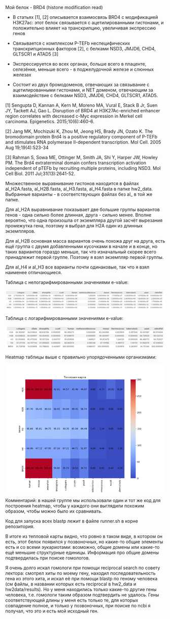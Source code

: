 Мой белок - BRD4 (histone modification read)

- В статьях [1], [2] описывается взаимосвязь BRD4 с модификацией H3K27ac: этот белок связывается с ацетилированными гистонами, и положительно влияет на транскрипцию, увеличивая экспрессию генов


- Связывается с комплексом P-TEFb неспецифических транскрипционных факторов [2], с белками NSD3, JMJD6, CHD4, GLTSCR1 и ATAD5 [3]

- Экспрессируется во всех органах, больше всего в плаценте, селезёнке, меньше всего - в поджелудочной железе и слюнных железах

- Состоит из двух бромодоменов, отвечающих за связывание с ацетилированными гистонами, и NET доменом, отвечающим за взаимодействие с белками NSD3, JMJD6, CHD4, GLTSCR1, ATAD5.

[1] Sengupta D, Kannan A, Kern M, Moreno MA, Vural E, Stack B Jr, Suen JY, Tackett AJ, Gao L. Disruption of BRD4 at H3K27Ac-enriched enhancer region correlates with decreased c-Myc expression in Merkel cell carcinoma. Epigenetics. 2015;10(6):460-6.

[2] Jang MK, Mochizuki K, Zhou M, Jeong HS, Brady JN, Ozato K. The bromodomain protein Brd4 is a positive regulatory component of P-TEFb and stimulates RNA polymerase II-dependent transcription. Mol Cell. 2005 Aug 19;19(4):523-34

[3] Rahman S, Sowa ME, Ottinger M, Smith JA, Shi Y, Harper JW, Howley PM. The Brd4 extraterminal domain confers transcription activation independent of pTEFb by recruiting multiple proteins, including NSD3. Mol Cell Biol. 2011 Jul;31(13):2641-52.

Множественное выравнивание гистонов находится в файлах al_H2A.fasta, al_H2B.fasta, al_H3.fasta, al_H4.fasta в папке hw2_data. Выбранные варианты - в соответствующих файлах без al_ в той же папке.

Для al_H2A выравнивание показывает две большие группы вариантов генов - одна сильно более длинная, друга - сильно менее. Вполне вероятно, что одна произошла от экземпляра другой засчёт вырезания промежутка гена, поэтому я выбрал для H2A один из длинных экземпляров.

Для al_H2B основная масса вариантов очень похожа друг на друга, есть ещё группа с двумя добавленными кусочками в начале и в конце, но таких вариантов гораздо меньше, так что изначальный скорее всего принадлежит первой группе. Поэтому я взял экземпляр первой группы.

Для al_H4 и al_H3 все варианты почти одинаковые, так что я взял наименее отличающиеся.

Таблица с нелогарифмированными значениями e-value:

![](/images/table_unlog.png)

Таблица с логарифмированными значениями e-value:

![](/images/table.png)

Heatmap таблицы выше с правильно упорядоченными организмами:

![](/images/heatmap.png)

Комментарий: в нашей группе мы использовали один и тот же код для построения heatmap, чтобы у каждого они выглядили похожим образом, чтобы можно было их сравнивать.

Код для запуска всех blastp лежит в файле runner.sh в корне репозитория.

В итоге из тепловой карты видно, что ровно в таком виде, в котором он есть, этот белок появился у позвоночных, но какие-то общие элементы есть и со всеми эукариотами: возможно, общие домены или какие-то ещё меньшие структурные единицы. Информация про общие домены подтвердилась при поиске гомологов.

Я очень долго искал гомологи при помощи reciprocal search по совету лектора: смотрел хиты по моему гену, находил последовательность гена из этого хита, и искал её при помощи blastp по геному человека (см файлы, в названии которых есть reciprocal в hw2_data и hw2data/results). Но у меня находились только какие-то другие гены человека, т.е. гомологи таким образом подтвердить не удалось. Гены соответствующей длины у меня есть только те, для которых совпадение полное, и только у позвоночных, при поиске по ncbi я получал, что это и есть мой исходный ген.